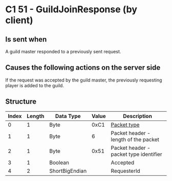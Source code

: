 # C1 51 - GuildJoinResponse (by client)

## Is sent when

A guild master responded to a previously sent request.

## Causes the following actions on the server side

If the request was accepted by the guild master, the previously requesting player is added to the guild.

## Structure

| Index | Length | Data Type | Value | Description |
|-------|--------|-----------|-------|-------------|
| 0 | 1 |   Byte   | 0xC1  | [Packet type](PacketTypes.md) |
| 1 | 1 |    Byte   |   6   | Packet header - length of the packet |
| 2 | 1 |    Byte   | 0x51  | Packet header - packet type identifier |
| 3 | 1 | Boolean |  | Accepted |
| 4 | 2 | ShortBigEndian |  | RequesterId |
